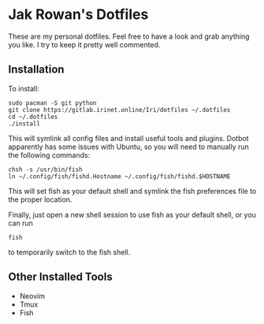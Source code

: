 # Jak Rowan's Dotfiles

These are my personal dotfiles. Feel free to have a look and grab anything you like. I try to keep it pretty well commented.

## Installation

To install:

```
sudo pacman -S git python
git clone https://gitlab.irinet.online/Iri/dotfiles ~/.dotfiles
cd ~/.dotfiles
./install
```

This will symlink all config files and install useful tools and plugins. Dotbot apparently has some issues with Ubuntu, so you
will need to manually run the following commands:

```
chsh -s /usr/bin/fish
ln ~/.config/fish/fishd.Hostname ~/.config/fish/fishd.$HOSTNAME
```

This will set fish as your default shell and symlink the fish preferences file to the proper location.

Finally, just open a new shell session to use fish as your default shell, or you can run

```
fish
```

to temporarily switch to the fish shell.


## Other Installed Tools

- Neovim
- Tmux
- Fish


